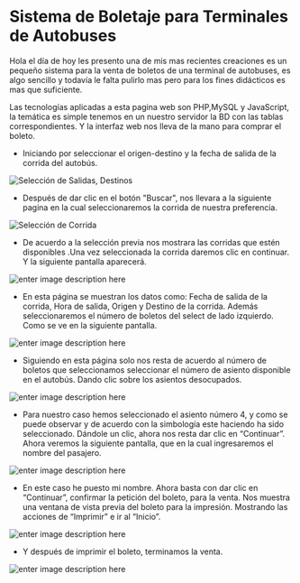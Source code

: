 Sistema de Boletaje para Terminales de Autobuses
================================
Hola el día de hoy les presento una de mis mas recientes creaciones es un pequeño sistema para la venta de boletos de una terminal de autobuses, es algo sencillo y todavía le falta pulirlo mas pero para los fines didácticos es mas que suficiente.

Las tecnologías aplicadas a esta pagina web son PHP,MySQL y JavaScript, la temática es simple tenemos en un nuestro servidor la BD con las tablas correspondientes. Y la interfaz web nos lleva de la mano para comprar el boleto. 

- Iniciando por seleccionar el origen-destino y la fecha de salida de la corrida del autobús.

![Selección de Salidas, Destinos](https://1.bp.blogspot.com/-TjzUefAxLOw/T-axSq3A1KI/AAAAAAAAAgY/njROs72UR3w/s320/sshot-3.png)

- Después de dar clic en el botón "Buscar", nos llevara  a la siguiente pagina en la cual seleccionaremos la corrida de nuestra preferencia.

![Selección de Corrida](https://2.bp.blogspot.com/--hO1-x19unc/T-axTVu8dJI/AAAAAAAAAgg/yXGI1S_H4HM/s320/sshot-4.png)

- De acuerdo a la selección previa nos mostrara las corridas que estén disponibles .Una vez seleccionada la corrida daremos clic en continuar. Y la siguiente pantalla aparecerá.

![enter image description here](https://1.bp.blogspot.com/-X_n0ZKSCNP4/T-axT87U42I/AAAAAAAAAgo/zeH6V6l7tYQ/s320/sshot-5.png)

- En esta página se muestran los datos como: Fecha de salida de la corrida, Hora de salida, Origen y Destino de la corrida. Además seleccionaremos el número de boletos del select de lado izquierdo. Como se ve en la siguiente pantalla.

![enter image description here](https://1.bp.blogspot.com/-X_n0ZKSCNP4/T-axT87U42I/AAAAAAAAAgo/zeH6V6l7tYQ/s320/sshot-5.png)

- Siguiendo en esta página solo nos resta de acuerdo al número de boletos que seleccionamos seleccionar el número de asiento disponible en el autobús. Dando clic sobre los asientos desocupados.

![enter image description here](https://1.bp.blogspot.com/-X_n0ZKSCNP4/T-axT87U42I/AAAAAAAAAgo/zeH6V6l7tYQ/s320/sshot-5.png)

- Para nuestro caso hemos seleccionado el asiento número 4, y como se puede observar y de acuerdo con la simbología este haciendo ha sido seleccionado. Dándole un clic, ahora nos resta dar clic en “Continuar”. Ahora veremos la siguiente pantalla, que en la cual ingresaremos el nombre del pasajero.

![enter image description here](https://2.bp.blogspot.com/-I4JYIgffto0/T-axUgYsDQI/AAAAAAAAAgw/ttND4-myk6Y/s320/sshot-6.png)

- En este caso he puesto mi nombre. Ahora basta con dar clic en “Continuar”, confirmar la petición del boleto, para la venta. Nos muestra una ventana de vista previa del boleto para la impresión. Mostrando las acciones de “Imprimir” e ir al “Inicio”.

![enter image description here](https://3.bp.blogspot.com/-XlF-cGS-Xx0/T-axWAgET2I/AAAAAAAAAhA/80oM3PB_l_A/s320/sshot-8.png)

- Y después de imprimir el boleto, terminamos la venta.

![enter image description here](https://2.bp.blogspot.com/-fbdXxBxoRNs/T-axW5kWATI/AAAAAAAAAhI/mObJq8r2PsM/s320/sshot-9.png)
